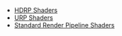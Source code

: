 * [HDRP Shaders](Docs/HDRP/HDRP.md)
* [URP Shaders](Docs/URP/URP.md)
* [Standard Render Pipeline Shaders](Docs/Standard/Standard.md)
